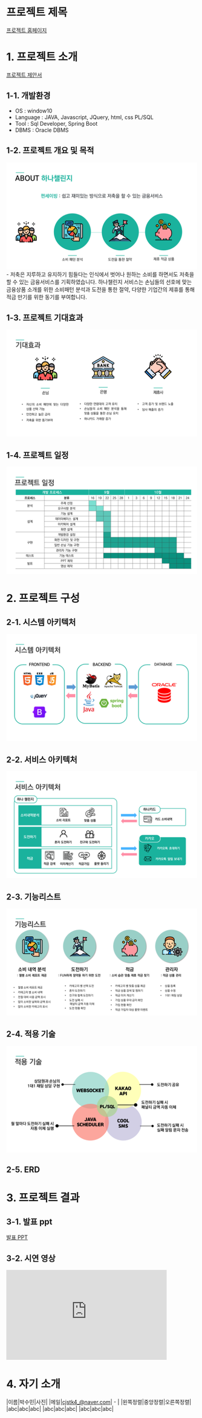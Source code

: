 # 프로젝트 제목

[프로젝트 홈페이지](https://koposoftware.github.io/2022_4_smpark/)

# 1. 프로젝트 소개
[프로젝트 제안서](/제안서_2260341005_박수민.pptx)<br>
## 1-1. 개발환경
- OS : window10
- Language : JAVA, Javascript, JQuery, html, css  PL/SQL
- Tool : Sql Developer, Spring Boot
- DBMS : Oracle DBMS

## 1-2. 프로젝트 개요 및 목적
<img src="about_hanachallenge.PNG"/>
-	저축은 지루하고 유지하기 힘들다는 인식에서 벗어나 원하는 소비를 하면서도 저축을 할 수 있는 금융서비스를 기획하였습니다. 하나챌린지 서비스는 손님들의 선호에 맞는 금융상품 소개를 위한 소비패턴 분석과 도전을 통한 절약, 다양한 기업간의 제휴를 통해 적금 만기를 위한 동기를 부여합니다.
<br>

## 1-3. 프로젝트 기대효과
<img src="anticipation.PNG"/>

## 1-4. 프로젝트 일정
<img src="Gantt_chart.png"/>


# 2. 프로젝트 구성 
## 2-1. 시스템 아키텍처
<img src="System_Architecture.PNG"/>

## 2-2. 서비스 아키텍처
<img src="Service_Architecture.PNG"/>

## 2-3. 기능리스트
<img src="Function.PNG"/>

## 2-4. 적용 기술
<img src="Skill.PNG"/>

## 2-5. ERD

# 3. 프로젝트 결과

## 3-1. 발표 ppt 
[발표 PPT](/project.pptx)<br>

## 3-2. 시연 영상 

  <iframe width="424" height="238" src="https://www.youtube.com/embed/reOGfxYJre0" title="YouTube video player" frameborder="0" allow="accelerometer; autoplay; clipboard-write; encrypted-media; gyroscope; picture-in-picture" allowfullscreen></iframe>

# 4. 자기 소개


|이름|박수민|사진|
|메일|cjstk4_@naver.com| - |
|왼쪽정렬|중앙정렬|오른쪽정렬|  
|abc|abc|abc|
|abc|abc|abc|
|abc|abc|abc|

